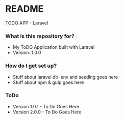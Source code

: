# README #

TODO APP - Laravel

### What is this repository for? ###

* My ToDO Application built with Laravel
* Version: 1.0.0

### How do I get set up? ###

* Stuff about laravel db .env and seeding goes here
* Stuff about npm & gulp goes here

### ToDo ###

* Version 1.0.1 - To Do Goes Here
* Version 2.0.0 - To Do Goes Here